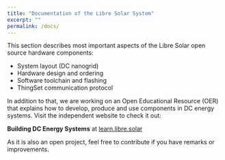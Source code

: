 ```yaml
---
title: "Documentation of the Libre Solar System"
excerpt: ""
permalink: /docs/
---
```


This section describes most important aspects of the Libre Solar open source hardware components:

- System layout (DC nanogrid)
- Hardware design and ordering
- Software toolchain and flashing
- ThingSet communication protocol

In addition to that, we are working on an Open Educational Resource (OER) that explains how to develop, produce and use components in DC energy systems. Visit the independent website to check it out:

**Building DC Energy Systems** at [learn.libre.solar](https://learn.libre.solar)

As it is also an open project, feel free to contribute if you have remarks or improvements.
